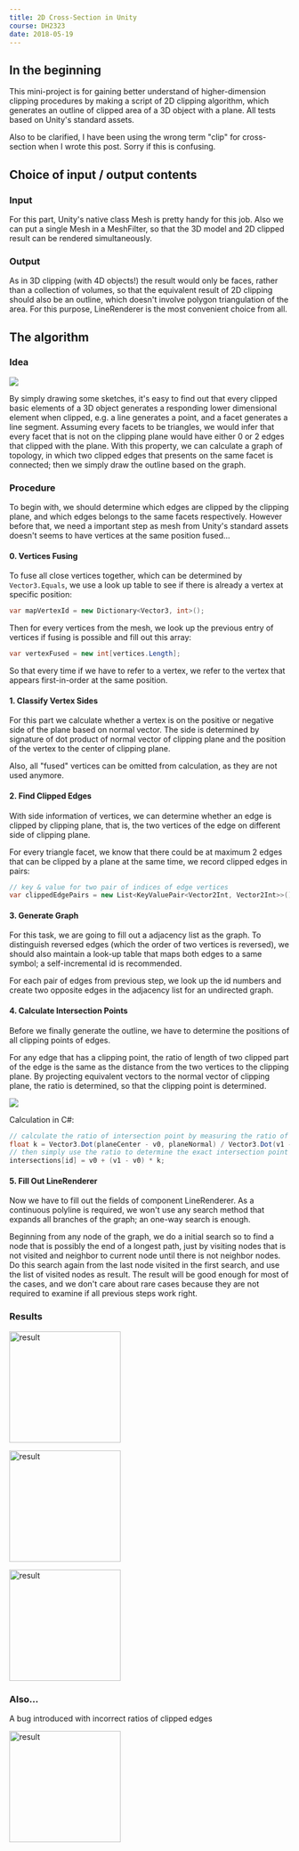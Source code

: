 ```yaml
---
title: 2D Cross-Section in Unity
course: DH2323
date: 2018-05-19
---
```


## In the beginning

This mini-project is for gaining better understand of higher-dimension clipping procedures by making a script of 2D clipping algorithm, which generates an outline of clipped area of a 3D object with a plane. All tests based on Unity's standard assets.

Also to be clarified, I have been using the wrong term "clip" for cross-section when I wrote this post. Sorry if this is confusing.

## Choice of input / output contents

### Input

For this part, Unity's native class Mesh is pretty handy for this job. Also we can put a single Mesh in a MeshFilter, so that the 3D model and 2D clipped result can be rendered simultaneously.

### Output

As in 3D clipping (with 4D objects!) the result would only be faces, rather than a collection of volumes, so that the equivalent result of 2D clipping should also be an outline, which doesn't involve polygon triangulation of the area. For this purpose, LineRenderer is the most convenient choice from all.

## The algorithm

### Idea

![](/assets/images/posts/4DRender_2d_clip_sketch.jpg)

By simply drawing some sketches, it's easy to find out that every clipped basic elements of a 3D object generates a responding lower dimensional element when clipped, e.g. a line generates a point, and a facet generates a line segment. Assuming every facets to be triangles, we would infer that every facet that is not on the clipping plane would have either 0 or 2 edges that clipped with the plane. With this property, we can calculate a graph of topology, in which two clipped edges that presents on the same facet is connected; then we simply draw the outline based on the graph.

### Procedure

To begin with, we should determine which edges are clipped by the clipping plane, and which edges belongs to the same facets respectively. However before that, we need a important step as mesh from Unity's standard assets doesn't seems to have vertices at the same position fused...

#### 0. Vertices Fusing

To fuse all close vertices together, which can be determined by ```Vector3.Equals```, we use a look up table to see if there is already a vertex at specific position:

```csharp
var mapVertexId = new Dictionary<Vector3, int>();
```

Then for every vertices from the mesh, we look up the previous entry of vertices if fusing is possible and fill out this array:

```csharp
var vertexFused = new int[vertices.Length];
```

So that every time if we have to refer to a vertex, we refer to the vertex that appears first-in-order at the same position.

#### 1. Classify Vertex Sides

For this part we calculate whether a vertex is on the positive or negative side of the plane based on normal vector. The side is determined by signature of dot product of normal vector of clipping plane and the position of the vertex to the center of clipping plane.

Also, all "fused" vertices can be omitted from calculation, as they are not used anymore.

#### 2. Find Clipped Edges

With side information of vertices, we can determine whether an edge is clipped by clipping plane, that is, the two vertices of the edge on different side of clipping plane.

For every triangle facet, we know that there could be at maximum 2 edges that can be clipped by a plane at the same time, we record clipped edges in pairs:

```csharp
// key & value for two pair of indices of edge vertices
var clippedEdgePairs = new List<KeyValuePair<Vector2Int, Vector2Int>>();
```

#### 3. Generate Graph

For this task, we are going to fill out a adjacency list as the graph. To distinguish reversed edges (which the order of two vertices is reversed), we should also maintain a look-up table that maps both edges to a same symbol; a self-incremental id is recommended.

For each pair of edges from previous step, we look up the id numbers and create two opposite edges in the adjacency list for an undirected graph.

#### 4. Calculate Intersection Points

Before we finally generate the outline, we have to determine the positions of all clipping points of edges.

For any edge that has a clipping point, the ratio of length of two clipped part of the edge is the same as the distance from the two vertices to the clipping plane. By projecting equivalent vectors to the normal vector of clipping plane, the ratio is determined, so that the clipping point is determined.

![](/assets/images/posts/4DRender_clip_pos_calc.png)

Calculation in C#:

```csharp
// calculate the ratio of intersection point by measuring the ratio of equivalent vectors projected on plane's normal vector
float k = Vector3.Dot(planeCenter - v0, planeNormal) / Vector3.Dot(v1 - v0, planeNormal);
// then simply use the ratio to determine the exact intersection point
intersections[id] = v0 + (v1 - v0) * k;
```

#### 5. Fill Out LineRenderer

Now we have to fill out the fields of component LineRenderer. As a continuous polyline is required, we won't use any search method that expands all branches of the graph; an one-way search is enough.

Beginning from any node of the graph, we do a initial search so to find a node that is possibly the end of a longest path, just by visiting nodes that is not visited and neighbor to current node until there is not neighbor nodes. Do this search again from the last node visited in the first search, and use the list of visited nodes as result. The result will be good enough for most of the cases, and we don't care about rare cases because they are not required to examine if all previous steps work right.

### Results

![result](/assets/images/posts/4DRender_2d_clip_wireframe.png)

![result](/assets/images/posts/4DRender_2d_clip_2.png)

![result](/assets/images/posts/4DRender_2d_clip_3.png)

### Also...

A bug introduced with incorrect ratios of clipped edges

![result](/assets/images/posts/4DRender_bug_in_2d_clip.png)

<style>
img[alt=result] { width: 200px; }
</style>
